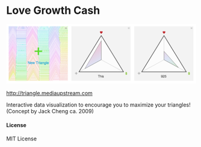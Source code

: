 Love Growth Cash
==============

![](./preview.png)

http://triangle.mediaupstream.com

Interactive data visualization to encourage you to maximize your triangles! (Concept by Jack Cheng ca. 2009)

#### License

MIT License